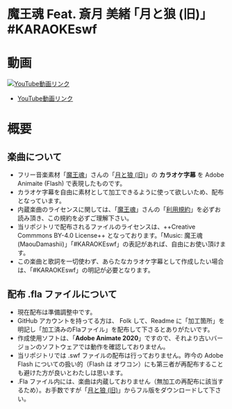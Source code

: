 魔王魂 Feat. 斎月 美緒 ｢月と狼 (旧)｣ #KARAOKEswf
====


# 動画

[![YouTube動画リンク](https://img.youtube.com/vi/GItW-7GkUuE/mqdefault.jpg)](https://www.youtube.com/watch?v=GItW-7GkUuE)
- [YouTube動画リンク](https://www.youtube.com/watch?v=GItW-7GkUuE)

# 概要

## 楽曲について
- フリー音楽素材「[魔王魂](https://maoudamashii.jokersounds.com/)」さんの「[月と狼 (旧)](https://maoudamashii.jokersounds.com/archives/song_mio_tsuki_to_okami.html)」の **カラオケ字幕** を Adobe Animaite (Flash) で表現したものです。
- カラオケ字幕を自由に素材として加工できるように使って欲しいため、配布となっています。
- 内蔵楽曲のライセンスに関しては、「[魔王魂](https://maoudamashii.jokersounds.com/)」さんの「[利用規約](https://maoudamashii.jokersounds.com/music_rule.html)」を必ずお読み頂き、この規約を必ずご理解下さい。
- 当リポジトリで配布されるファイルのライセンスは、++Creative Commmons BY-4.0 License++ となっております。「Music: 魔王魂(MaouDamashii)」「#KARAOKEswf」の表記があれば、自由にお使い頂けます。
- この楽曲と歌詞を一切使わず、あらたなカラオケ字幕として作成したい場合は、「#KARAOKEswf」の明記が必要となります。


## 配布 .fla ファイルについて
- 現在配布は準備調整中です。
- GitHub アカウントを持ってる方は、 Folk して、Readme に「加工箇所」を明記し「加工済みのFlaファイル」を配布して下さるとありがたいです。
- 作成使用ソフトは、「**Adobe Animate 2020**」ですので、それより古いバージョンのソフトウェアでは動作を確認しておりません。
- 当リポジトリでは .swf ファイルの配布は行っておりません。昨今の Adobe Flash についての扱い的（Flash は オワコン）にも第三者が再配布することも避けた方が良いとわたしは思います。
- .Fla ファイル内には、楽曲は内蔵しておりません（無加工の再配布に該当するため）。お手数ですが「[月と狼 (旧)](https://maoudamashii.jokersounds.com/archives/song_mio_tsuki_to_okami.html)」からフル版をダウンロードして下さい。
